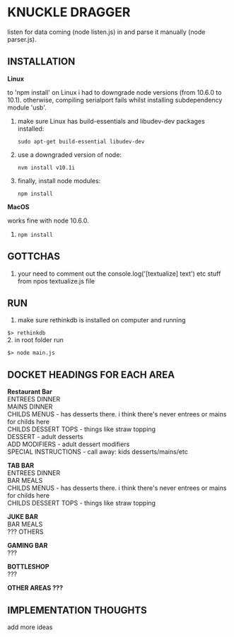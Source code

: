 # KNUCKLE DRAGGER

listen for data coming (node listen.js) in and parse it manually (node parser.js).


## INSTALLATION

**Linux**

to 'npm install' on Linux i had to downgrade node versions (from 10.6.0 to 10.1). otherwise, compiling serialport fails whilst installing subdependency module 'usb'. 
1. make sure Linux has build-essentials and libudev-dev packages installed:

   `sudo apt-get build-essential libudev-dev`
2. use a downgraded version of node:

   `nvm install v10.1i`
3. finally, install node modules:

   `npm install`

**MacOS**

works fine with node 10.6.0.
1. `npm install`

## GOTTCHAS 

1. your need to comment out the console.log('[textualize] text') etc stuff from npos textualize.js file


## RUN

1. make sure rethinkdb is installed on computer and running

  `$> rethinkdb`  
2. in root folder run  

  `$> node main.js`  



## DOCKET HEADINGS FOR EACH AREA  

**Restaurant Bar**  
ENTREES DINNER  
MAINS DINNER  
CHILDS MENUS - has desserts there. i think there's never entrees or mains for childs here  
CHILDS DESSERT TOPS - things like straw topping  
DESSERT - adult desserts  
ADD MODIFIERS - adult dessert modifiers  
SPECIAL INSTRUCTIONS - call away: kids desserts/mains/etc  


**TAB BAR**  
ENTREES DINNER  
BAR MEALS  
CHILDS MENUS - has desserts there. i think there's never entrees or mains for childs here  
CHILDS DESSERT TOPS - things like straw topping  


**JUKE BAR**  
BAR MEALS  
??? OTHERS  


**GAMING BAR**  
???  


**BOTTLESHOP**  
???  


**OTHER AREAS ???**  



## IMPLEMENTATION THOUGHTS  

add more ideas


